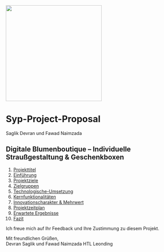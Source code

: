 <img src="https://github.com/user-attachments/assets/60a4ef1d-6160-40d5-9147-37a48328cb81"  width="300">

# Syp-Project-Proposal
Saglik Devran und Fawad Naimzada

## Digitale Blumenboutique – Individuelle Straußgestaltung & Geschenkboxen

1. [Projekttitel](Project-Title.md)
2. [Einführung](Einführung.md)
3. [Projektziele](Projektziele.md)
4. [Zielgruppen](Zielgruppe.md)
5. [Technologische-Umsetzung](Technologische-Umsetzung.md)
6. [Kernfunktionalitäten](Kernfunktionalitäten.md)
7. [Innovationscharakter & Mehrwert](Innovationscharakter&Mehrwert.md)
8. [Projektzeitplan](Projektzeitplan.md)
9. [Erwartete Ergebnisse](ErwarteteErgebnisse.md)
10. [Fazit](Fazit.md)

Ich freue mich auf Ihr Feedback und Ihre Zustimmung zu diesem Projekt.

Mit freundlichen Grüßen,  
Devran Saglik und Fawad Naimzada
HTL Leonding
